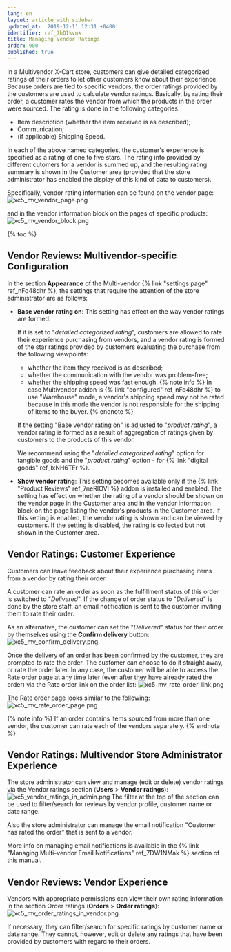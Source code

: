```yaml
---
lang: en
layout: article_with_sidebar
updated_at: '2019-12-11 12:31 +0400'
identifier: ref_7hDIkvmk
title: Managing Vendor Ratings
order: 900
published: true
---
```

In a Multivendor X-Cart store, customers can give detailed categorized ratings of their orders to let other customers know about their experience. Because orders are tied to specific vendors, the order ratings provided by the customers are used to calculate vendor ratings. Basically, by rating their order, a customer rates the vendor from which the products in the order were sourced. The rating is done in the following categories:
   
   * Item description (whether the item received is as described);
   * Communication;
   * (if applicable) Shipping Speed.
   
In each of the above named categories, the customer's experience is specified as a rating of one to five stars. The rating info provided by different cutomers for a vendor is summed up, and the resulting rating summary is shown in the Customer area (provided that the store administrator has enabled the display of this kind of data to customers).

Specifically, vendor rating information can be found on the vendor page:
![xc5_mv_vendor_page.png]({{site.baseurl}}/attachments/ref_7neRIOVI/xc5_mv_vendor_page.png)

and in the vendor information block on the pages of specific products:
![xc5_mv_vendor_block.png]({{site.baseurl}}/attachments/ref_7neRIOVI/xc5_mv_vendor_block.png)

{% toc %}

## Vendor Reviews: Multivendor-specific Configuration

In the section **Appearance** of the Multi-vendor {% link "settings page" ref_nFq48dhr %}, the settings that require the attention of the store administrator are as follows:

   *   **Base vendor rating on**: This setting has effect on the way vendor ratings are formed. 
       
        If it is set to "_detailed categorized rating_", customers are allowed to rate their experience purchasing from vendors, and a vendor rating is formed of the star ratings provided by customers evaluating the purchase from the following viewpoints:
       * whether the item they received is as described;
       * whether the communication with the vendor was problem-free; 
       * whether the shipping speed was fast enough. 
         {% note info %}
         In case Multivendor addon is {% link "configured" ref_nFq48dhr %} to use "Warehouse" mode, a vendor's shipping speed may not be rated because in this mode the vendor is not responsible for the shipping of items to the buyer.
         {% endnote %}
     
       If the setting "Base vendor rating on" is adjusted to "_product rating_", a vendor rating is formed as a result of aggregation of ratings given by customers to the products of this vendor. 
       
       We recommend using the "_detailed categorized rating_" option for tangible goods and the "_product rating_" option - for {% link "digital goods" ref_lxNH6TFr %}.

   *   **Show vendor rating**: This setting becomes available only if the {% link "Product Reviews" ref_7neRIOVI %} addon is installed and enabled. The setting has effect on whether the rating of a vendor should be shown on the vendor page in the Customer area and in the vendor information block on the page listing the vendor's products in the Customer area. If this setting is enabled, the vendor rating is shown and can be viewed by customers. If the setting is disabled, the rating is collected but not shown in the Customer area.

## Vendor Ratings: Customer Experience

Customers can leave feedback about their experience purchasing items from a vendor by rating their order. 

A customer can rate an order as soon as the fulfillment status of this order is switched to "_Delivered_". If the change of order status to "_Delivered_" is done by the store staff, an email notification is sent to the customer inviting them to rate their order. 

As an alternative, the customer can set the "_Delivered_" status for their order by themselves using the **Confirm delivery** button:
   ![xc5_mv_confirm_delivery.png]({{site.baseurl}}/attachments/ref_7neRIOVI/xc5_mv_confirm_delivery.png)

Once the delivery of an order has been confirmed by the customer, they are prompted to rate the order. The customer can choose to do it straight away, or rate the order later. In any case, the customer will be able to access the Rate order page at any time later (even after they have already rated the order) via the Rate order link on the order list:
   ![xc5_mv_rate_order_link.png]({{site.baseurl}}/attachments/ref_7neRIOVI/xc5_mv_rate_order_link.png)
 
The Rate order page looks similar to the following:
   ![xc5_mv_rate_order_page.png]({{site.baseurl}}/attachments/ref_7neRIOVI/xc5_mv_rate_order_page.png)

{% note info %}
If an order contains items sourced from more than one vendor, the customer can rate each of the vendors separately.
{% endnote %}

## Vendor Ratings: Multivendor Store Administrator Experience
   
The store administrator can view and manage (edit or delete) vendor ratings via the Vendor ratings section (**Users** > **Vendor ratings**): 
   ![xc5_vendor_ratings_in_admin.png]({{site.baseurl}}/attachments/ref_7neRIOVI/xc5_vendor_ratings_in_admin.png)
The filter at the top of the section can be used to filter/search for reviews by vendor profile, customer name or date range.

Also the store administrator can manage the email notification "Customer has rated the order" that is sent to a vendor. 

More info on managing email notifications  is available in the {% link "Managing Multi-vendor Email Notifications" ref_7DW1NMak %} section of this manual.

## Vendor Reviews: Vendor Experience

Vendors with appropriate permissions can view their own rating information in the section Order ratings (**Orders** > **Order ratings**):
   ![xc5_mv_order_ratings_in_vendor.png]({{site.baseurl}}/attachments/ref_7neRIOVI/xc5_mv_order_ratings_in_vendor.png)

If necessary, they can filter/search for specific ratings by customer name or date range.
They cannot, however, edit or delete any ratings that have been provided by customers with regard to their orders.
